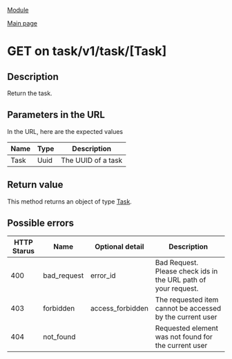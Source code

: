 
[Module](./README.md)

[Main page](../README.md)


# GET on task/v1/task/[Task]

## Description


Return the task.



## Parameters in the URL

In the URL, here are the expected values

Name   | Type    | Description
-------|---------|------------
Task | Uuid | The UUID of a task









## Return value


This method returns an object of type [Task](../types/Task.md).





## Possible errors


HTTP Starus | Name   | Optional detail   | Description  
------------|--------|-------------------|------------
400 | bad_request | error_id | Bad Request. Please check ids in the URL path of your request.	
403 | forbidden | access_forbidden | The requested item cannot be accessed by the current user	
404 | not_found |  | Requested element was not found for the current user	



